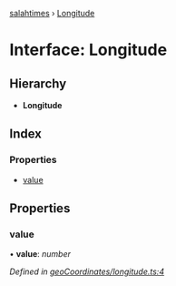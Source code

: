 [salahtimes](../README.md) › [Longitude](longitude.md)

# Interface: Longitude

## Hierarchy

* **Longitude**

## Index

### Properties

* [value](longitude.md#value)

## Properties

###  value

• **value**: *number*

*Defined in [geoCoordinates/longitude.ts:4](https://github.com/doniseferi/salahtimes/blob/209c27c/src/geoCoordinates/longitude.ts#L4)*
